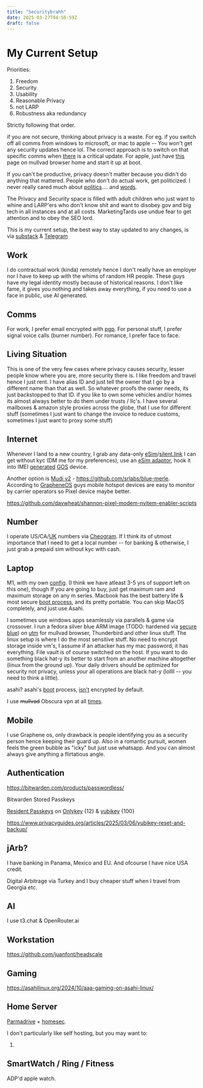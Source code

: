 ```yaml
---
title: "Securitybrahh"
date: 2025-03-27T04:56:59Z
draft: false
---
```



My Current Setup
================

Priorities:

1.  Freedom
2.  Security
3.  Usability
4.  Reasonable Privacy
5.  not LARP
6.  Robustness aka redundancy

Strictly following that order.

if you are not secure, thinking about privacy is a waste. For eg. if you switch off all comms from windows to microsoft, or mac to apple -- You won't get any security updates hence lol. The correct approach is to switch on that specific comms when [there](https://www.bleepingcomputer.com/news/microsoft/microsoft-adds-new-rss-feed-for-security-update-notifications/) is a critical update. For apple, just have [this](https://support.apple.com/en-us/100100) page on mullvad browser home and start it up at boot.

If you can't be productive, privacy doesn't matter because you didn't do anything that mattered. People who don't do actual work, get politicized. I never really cared much about [politics](https://www.youtube.com/watch?v=veY0v35aTCM&t=135).... and [words](https://www.youtube.com/watch?v=dZRSVX5NIFM&t=153).

The Privacy and Security space is filled with adult children who just want to whine and LARP'ers who don't know shit and want to disobey gov and big tech in all instances and at all costs. MarketingTards use undue fear to get attention and to obey the SEO lord.

This is my current setup, the best way to stay updated to any changes, is via [substack](https://letters.empiresec.co/) & [Telegram](https://empiresec.co/store/tg)

Work
----

I do contractual work (kinda) remotely hence I don't really have an employer nor I have to keep up with the whims of random HR people. These guys have my legal identity mostly because of historical reasons. I don't like fame, it gives you nothing and takes away everything, if you need to use a face in public, use AI generated.

Comms
-----

For work, I prefer email encrypted with [pgp](https://github.com/securitybrahh/thunderbird). For personal stuff, I prefer signal voice calls (burner number). For romance, I prefer face to face.

Living Situation
----------------

This is one of the very few cases where privacy causes security, lesser people know where you are, more security there is. I like freedom and travel hence I just rent. I have  alias ID and just tell the owner that I go by a different name than that as well. So whatever proofs the owner needs, its just backstopped to that ID. if you like to own some vehicles and/or homes its almost always better to do them under trusts / llc's. I have several mailboxes & amazon style proxies across the globe, that I use for different stuff (sometimes I just want to change the invoice to reduce customs, sometimes I just want to proxy some stuff)

Internet
----

Whenever I land to a new country, I grab any data-only [eSim](https://esimdb.com/)/[silent.link](https://silent.link) I can get without kyc (DM me for my preferences), use an [eSim adaptor](https://jmp.chat/esim-adapter), hook it into IMEI [generated](https://codeberg.org/luxferre/lexipwn) [GOS](https://github.com/nullbytepl/pixel-devinfo-parser) device.

Another option is [Mudi v2](https://www.gl-inet.com/products/gl-e750/) - https://github.com/srlabs/blue-merle. According to [GrapheneOS](https://grapheneos.social/@GrapheneOS/113319956422621755) guys mobile hotspot devices are easy to monitor by carrier operators so Pixel device maybe better.

https://github.com/davwheat/shannon-pixel-modem-nvitem-enabler-scripts

Number
-------------

I operate US/CA/[UK](https://wiki.soprani.ca/AASetup) numbers via [Cheogram](https://lettters.empiresec.co/p/number). If I think its of utmost importance that I need to get a local number -- for banking & otherwise, I just grab a prepaid sim without kyc with cash.

Laptop
------

M1, with my own [config](https://empiresec.co/store/apple). (I think we have atleast 3-5 yrs of support left on this one), though If you are going to buy, just get maximum ram and maximum storage on any m series. Macbook has the best battery life & most secure [boot process](https://support.apple.com/guide/security/boot-process-secac71d5623), and its pretty portable. You can skip MacOS completely, and just use Asahi.

I sometimes use windows apps seamlessly via parallels & game via crossover. I run a fedora silver blue ARM image (TODO: hardened via [secure blue](https://github.com/secureblue/secureblue/issues/476)) on [utm](https://mac.getutm.app/) for mullvad browser, Thunderbird and other linux stuff. The linux setup is where I do the most sensitive stuff. No need to encrypt storage inside vm's, I assume if an attacker has my mac password, it has everything. File vault is of course switched on the host. If you want to do something black hat-y its better to start from an another machine altogether (linux from the ground up). Your daily drivers should be optimized for security not privacy, unless your all operations are black hat-y (lollll -- you need to think a little).

asahi? asahi's [boot](https://leo3418.github.io/asahi-wiki-build/distroboot-process-guide/) process, [isn't](hhttps://davidalger.com/posts/fedora-asahi-remix-on-apple-silicon-with-luks-encryption/) encrypted by default.

I use ~~mullvad~~ Obscura vpn at all [times](https://mullvad.net/en/help/different-entryexit-node-using-wireguard-and-socks5-proxy).

Mobile
------

I use Graphene os, only drawback is people identifying you as a security person hence keeping their guard up. Also in a romantic pursuit, women feels the green bubble as "icky" but just use whatsapp. And you can almost always give anything a flirtatious angle.

Authentication
--------------

https://bitwarden.com/products/passwordless/

Bitwarden Stored Passkeys

[Resident Passkeys](https://developers.yubico.com/WebAuthn/WebAuthn_Developer_Guide/Resident_Keys.html) on [Onlykey](https://docs.onlykey.io/usersguide.html#security-key-advanced) {12} & [yubikey](https://docs.yubico.com/hardware/yubikey/yk-tech-manual/yk5-overview.html#id4) {100}

https://www.privacyguides.org/articles/2025/03/06/yubikey-reset-and-backup/

jArb?
-----

I have banking in Panama, Mexico and EU. And ofcourse I have nice USA credit.

Digital Arbitrage via Turkey and I buy cheaper stuff when I travel from Georgia etc.

AI
--

I use t3.chat & OpenRouter.ai

Workstation
-----------

https://github.com/juanfont/headscale

Gaming
------

https://asahilinux.org/2024/10/aaa-gaming-on-asahi-linux/

Home Server
-----------

[Parmadrive](https://parmanode.com/parmadrive/) + [homesec](https://github.com/securitybrahh/homesec/).

I don't particularly like self hosting, but you may want to:

1. 


SmartWatch / Ring / Fitness
---------------------------

ADP'd apple watch.

<script src="https://giscus.app/client.js"
        data-repo="securitybrahh/empiresec.co"
        data-repo-id="R_kgDOOL5WwA"
        data-category="General"
        data-category-id="DIC_kwDOOL5WwM4CpBdp"
        data-mapping="pathname"
        data-strict="1"
        data-reactions-enabled="1"
        data-emit-metadata="1"
        data-input-position="top"
        data-theme="catppuccin_mocha"
        data-lang="en"
        data-loading="lazy"
        crossorigin="anonymous"
        async>
</script>
